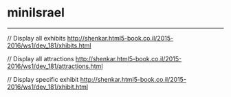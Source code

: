 # miniIsrael
----------------------------------------------------------------------

// Display all exhibits 
http://shenkar.html5-book.co.il/2015-2016/ws1/dev_181/xhibits.html

// Display all attractions
http://shenkar.html5-book.co.il/2015-2016/ws1/dev_181/attractions.html

// Display specific exhibit
http://shenkar.html5-book.co.il/2015-2016/ws1/dev_181/xhibit.html

